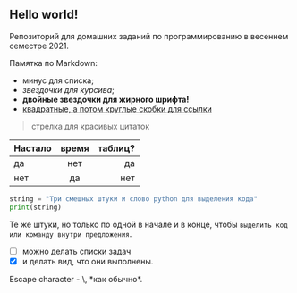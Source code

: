 ## Hello world!

Репозиторий для домашних заданий по программированию в весеннем семестре 2021.

Памятка по Markdown: 
  
- минус для списка;
- *звездочки для курсива*;
- **двойные звездочки для жирного шрифта!**
- [квадратные, а потом круглые скобки для ссылки](google.com)
  
> стрелка для красивых цитаток

|Настало|время|таблиц?|
|-------|:---:|------:|
|да     |нет  |да     |
|нет    |да   |нет    |

```python
string = "Три смешных штуки и слово python для выделения кода"
print(string)
```

Те же штуки, но только по одной в начале и в конце, чтобы `выделить код или команду внутри предложения`.

- [ ] можно делать списки задач
- [x] и делать вид, что они выполнены.

Escape character - \\, \*как обычно\*.
